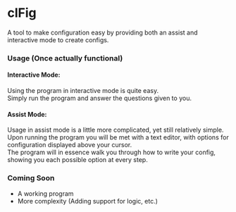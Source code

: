 # clFig

A tool to make configuration easy by providing both an assist and interactive mode to create configs. <br>

### Usage (Once actually functional)
#### Interactive Mode:

Using the program in interactive mode is quite easy. <br>
Simply run the program and answer the questions given to you.

#### Assist Mode:

Usage in assist mode is a little more complicated, yet still relatively simple. <br>
Upon running the program you will be met with a text editor, with options for configuration displayed above your cursor. <br>
The program will in essence walk you through how to write your config, showing you each possible option at every step. <br>

### Coming Soon

- A working program
- More complexity (Adding support for logic, etc.)
